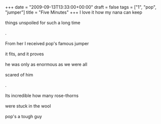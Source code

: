 +++
date = "2009-09-13T13:33:00+00:00"
draft = false
tags = ["1", "pop", "jumper"]
title = "Five Minutes"
+++
I love it how my nana can keep<br/><br/>things unspoiled for such a long time<br/><br/>.<br/><br/>From her I received pop's famous jumper<br/><br/>it fits, and it proves<br/><br/>he was only as enormous as we were all<br/><br/>scared of him<br/><br/>.<br/><br/>Its incredible how many rose-thorns<br/><br/>were stuck in the wool<br/><br/>pop's a tough guy<div class="blogger-post-footer"><img width='1' height='1' src='https://blogger.googleusercontent.com/tracker/5693059957647979680-8240518916571284547?l=cosmiccowbell.blogspot.com' alt='' /></div>